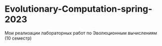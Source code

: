 # Evolutionary-Computation-spring-2023
Мои реализации лабораторных работ по Эволюционным вычислениям (10 семестр)
